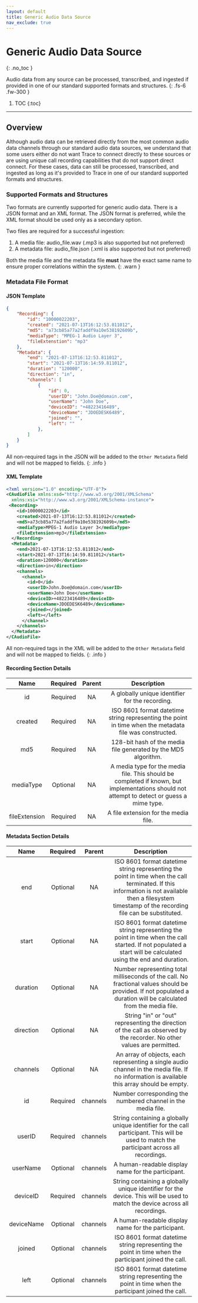 ```yaml
---
layout: default
title: Generic Audio Data Source
nav_exclude: true
---
```


# Generic Audio Data Source
{: .no_toc }

Audio data from any source can be processed, transcribed, and ingested if provided in one of our standard supported formats and structures.
{: .fs-6 .fw-300 }

1. TOC
{:toc}

---

## Overview
Although audio data can be retrieved directly from the most common audio data channels through our standard audio data sources, we understand that some users either do not want Trace to connect directly to these sources or are using unique call recording capabilities that do not support direct connect. For these cases, data can still be processed, transcribed, and ingested as long as it's provided to Trace in one of our standard supported formats and structures.


### Supported Formats and Structures
Two formats are currently supported for generic audio data. There is a JSON format and an XML format. The JSON format is preferred, while the XML format should be used only as a secondary option.

Two files are required for a successful ingestion:
1. A media file: audio_file.wav (.mp3 is also supported but not preferred)
2. A metadata file: audio_file.json (.xml is also supported but not preferred)

Both the media file and the metadata file **must** have the exact same name to ensure proper correlations within the system.
{: .warn }


### Metadata File Format

#### JSON Template
```json
{
    "Recording": {
        "id": "10000022203",       
        "created": "2021-07-13T16:12:53.811012",
        "md5": "a73cb85a77a2faddf9a10e538192609b",
        "mediaType": "MPEG-1 Audio Layer 3",
        "fileExtenstion": "mp3"
    },
    "Metadata": {
        "end": "2021-07-13T16:12:53.811012",
        "start": "2021-07-13T16:14:59.811012",
        "duration": "120000",
        "direction": "in",
        "channels": [
            {
                "id": 0,
                "userID": "John.Doe@domain.com",
                "userName": "John Doe",
                "deviceID": "+48223416489",
                "deviceName": "JDOEDESK6489",
                "joined": "",
                "left": ""
            },
        ]
    }
}
```

All non-required tags in the JSON will be added to the `Other Metadata` field and will not be mapped to fields.
{: .info }


#### XML Template

```xml
<?xml version="1.0" encoding="UTF-8"?>
<CAudioFile xmlns:xsd="http://www.w3.org/2001/XMLSchema"
  xmlns:xsi="http://www.w3.org/2001/XMLSchema-instance">
 <Recording>
    <id>10000022203</id>
    <created>2021-07-13T16:12:53.811012</created>
    <md5>a73cb85a77a2faddf9a10e538192609b</md5>
    <mediaType>MPEG-1 Audio Layer 3</mediaType>
    <fileExtension>mp3</fileExtension>
  </Recording>
  <Metadata>
    <end>2021-07-13T16:12:53.811012</end>
    <start>2021-07-13T16:14:59.811012</start>
    <duration>120000</duration>
    <direction>in</direction>
    <channels>
      <channel>
        <id>0</id>
        <userID>John.Doe@domain.com</userID>
        <userName>John Doe</userName>
        <deviceID>+48223416489</deviceID>
        <deviceName>JDOEDESK6489</deviceName>
        <joined></joined>
        <left></left>
      </channel>  
    </channels>
  </Metadata>
</CAudioFile>
```

All non-required tags in the XML will be added to the `Other Metadata` field and will not be mapped to fields.
{: .info }


#### Recording Section Details

| Name  | Required      | Parent | Description |
|:-------:|:------------------:|:-------:|:------------------:|
| id |  Required | NA | A globally unique identifier for the recording. |
| created |  Required | NA | ISO 8601 format datetime string representing the point in time when the metadata file was constructed. |
| md5 |  Required | NA | 128-bit hash of the media file generated by the MD5 algorithm. |
| mediaType |  Optional | NA | A media type for the media file. This should be completed if known, but implementations should not attempt to detect or guess a mime type. |
| fileExtension |  Required | NA | A file extension for the media file. |


#### Metadata Section Details

| Name  | Required      | Parent | Description |
|:-------:|:------------------:|:-------:|:------------------:|
| end |  Optional | NA | ISO 8601 format datetime string representing the point in time when the call terminated. If this information is not available then a filesystem timestamp of the recording file can be substituted. |
| start |  Optional | NA | ISO 8601 format datetime string representing the point in time when the call started. If not populated a start will be calculated using the end and duration. |
| duration |  Optional | NA | Number representing total milliseconds of the call. No fractional values should be provided. If not populated a duration will be calculated from the media file. |
| direction |  Optional | NA | String "in" or "out" representing the direction of the call as observed by the recorder. No other values are permitted. |
| channels |  Optional | NA | An array of objects, each representing a single audio channel in the media file. If no information is available this array should be empty. |
| id |  Required | channels | Number corresponding the numbered channel in the media file. |
| userID |  Required | channels | String containing a globally unique identifier for the call participant. This will be used to match the participant across all recordings. |
| userName |  Optional | channels | A human-readable display name for the participant. |
| deviceID |  Required | channels | String containing a globally unique identifier for the device. This will be used to match the device across all recordings. |
| deviceName |  Optional | channels | A human-readable display name for the participant. |
| joined |  Optional | channels | ISO 8601 format datetime string representing the point in time when the participant joined the call. |
| left |  Optional | channels | ISO 8601 format datetime string representing the point in time when the participant joined the call. |
